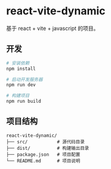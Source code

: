 # react-vite-dynamic

基于 react + vite + javascript 的项目。

## 开发

```bash
# 安装依赖
npm install

# 启动开发服务器
npm run dev

# 构建项目
npm run build
```

## 项目结构

```
react-vite-dynamic/
├── src/           # 源代码目录
├── dist/          # 构建输出目录
├── package.json   # 项目配置
└── README.md      # 项目说明
```
